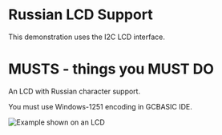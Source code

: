 # Russian LCD Support

This demonstration uses the I2C LCD interface. 


# MUSTS - things you MUST DO

An LCD with Russian character support.

You must use Windows-1251 encoding in GCBASIC IDE.

![Example shown on an LCD](https://github.com/GreatCowBASIC/Demonstration_Sources/blob/main/LCD_Solutions/LCD_Language_Solutions/Russian_Solutions/lcd_rus.gcb)




